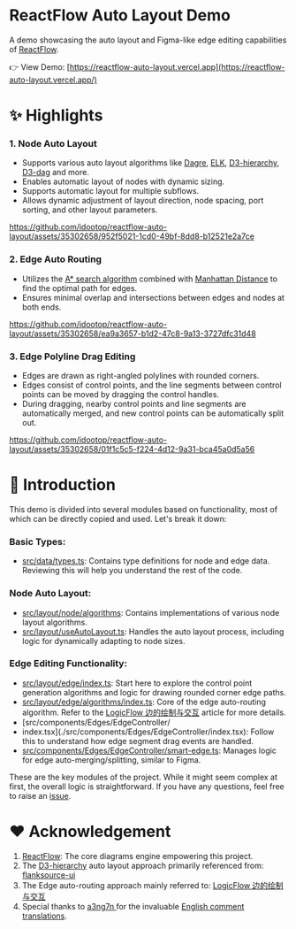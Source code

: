 # ReactFlow Auto Layout Demo

A demo showcasing the auto layout and Figma-like edge editing capabilities of [ReactFlow](https://reactflow.dev).

👉 View Demo: [https://reactflow-auto-layout.vercel.app](https://reactflow-auto-layout.vercel.app/)

# ✨ Highlights

### 1. Node Auto Layout

- Supports various auto layout algorithms
  like [Dagre](https://github.com/dagrejs/dagre), [ELK](https://github.com/kieler/elkjs), [D3-hierarchy](https://github.com/d3/d3-hierarchy), [D3-dag](https://github.com/erikbrinkman/d3-dag)
  and more.
- Enables automatic layout of nodes with dynamic sizing.
- Supports automatic layout for multiple subflows.
- Allows dynamic adjustment of layout direction, node spacing, port sorting, and other layout parameters.

https://github.com/idootop/reactflow-auto-layout/assets/35302658/952f5021-1cd0-49bf-8dd8-b12521e2a7ce

### 2. Edge Auto Routing

- Utilizes the [A\* search algorithm](https://en.wikipedia.org/wiki/A*_search_algorithm) combined
  with [Manhattan Distance](https://simple.wikipedia.org/wiki/Manhattan_distance) to find the optimal path for edges.
- Ensures minimal overlap and intersections between edges and nodes at both ends.

https://github.com/idootop/reactflow-auto-layout/assets/35302658/ea9a3657-b1d2-47c8-9a13-3727dfc31d48

### 3. Edge Polyline Drag Editing

- Edges are drawn as right-angled polylines with rounded corners.
- Edges consist of control points, and the line segments between control points can be moved by dragging the control
  handles.
- During dragging, nearby control points and line segments are automatically merged, and new control points can be
  automatically split out.

https://github.com/idootop/reactflow-auto-layout/assets/35302658/01f1c5c5-f224-4d12-9a31-bca45a0d5a56

# 🌲 Introduction

This demo is divided into several modules based on functionality, most of which can be directly copied and used. Let's
break it down:

### Basic Types:

- [src/data/types.ts](src/data-convert/types.ts): Contains type definitions for node and edge data. Reviewing this will
  help
  you understand the rest of the code.

### Node Auto Layout:

- [src/layout/node/algorithms](./src/layout/node/algorithms): Contains implementations of various node layout
  algorithms.
- [src/layout/useAutoLayout.ts](./src/layout/useAutoLayout.ts): Handles the auto layout process, including logic for
  dynamically adapting to node sizes.

### Edge Editing Functionality:

- [src/layout/edge/index.ts](./src/layout/edge/index.ts): Start here to explore the control point generation algorithms
  and logic for drawing rounded corner edge paths.
- [src/layout/edge/algorithms/index.ts](./src/layout/edge/algorithms/index.ts): Core of the edge auto-routing algorithm.
  Refer to the [LogicFlow 边的绘制与交互](https://juejin.cn/post/6942727734518874142) article for more details.
- [src/components/Edges/EdgeController/
- index.tsx](./src/components/Edges/EdgeController/index.tsx): Follow this to understand how edge segment drag events
  are handled.
- [src/components/Edges/EdgeController/smart-edge.ts](./src/components/Edges/EdgeController/smart-edge.ts): Manages
  logic for edge auto-merging/splitting, similar to Figma.

These are the key modules of the project. While it might seem complex at first, the overall logic is straightforward. If
you have any questions, feel free to raise an [issue](https://github.com/idootop/reactflow-auto-layout/issues).

# ❤️ Acknowledgement

1. [ReactFlow](https://reactflow.dev/): The core diagrams engine empowering this project.
2. The [D3-hierarchy](https://github.com/d3/d3-hierarchy) auto layout approach primarily referenced
   from: [flanksource-ui](https://github.com/flanksource/flanksource-ui/blob/75b35591d3bbc7d446fa326d0ca7536790f38d88/src/ui/Graphs/Layouts/algorithms/d3-hierarchy.ts)
3. The Edge auto-routing approach mainly referred
   to: [LogicFlow 边的绘制与交互](https://juejin.cn/post/6942727734518874142)
4. Special thanks to [a3ng7n ](https://github.com/a3ng7n) for the
   invaluable [English comment translations](https://github.com/idootop/reactflow-auto-layout/pull/1).